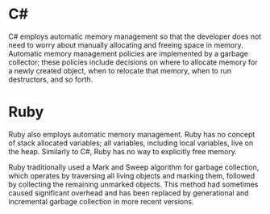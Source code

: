 # C#
C# employs automatic memory management so that the developer does not need to worry about manually allocating and freeing space in memory. Automatic memory management policies are implemented by a garbage collector; these policies include decisions on where to allocate memory for a newly created object, when to relocate that memory, when to run destructors, and so forth.

# Ruby
Ruby also employs automatic memory management. Ruby has no concept of stack allocated variables; all variables, including local variables, live on the heap. Similarly to C#, Ruby has no way to explicitly free memory.

Ruby traditionally used a Mark and Sweep algorithm for garbage collection, which operates by traversing all living objects and marking them, followed by collecting the remaining unmarked objects. This method had sometimes caused significant overhead and has been replaced by generational and incremental garbage collection in more recent versions.
